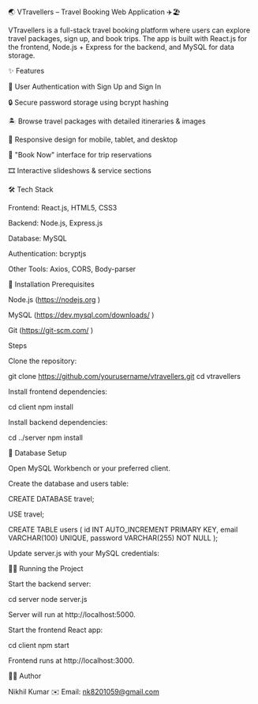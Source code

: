 🌏 VTravellers – Travel Booking Web Application ✈️🏖️

VTravellers is a full-stack travel booking platform where users can explore travel packages, sign up, and book trips. The app is built with React.js for the frontend, Node.js + Express for the backend, and MySQL for data storage.

✨ Features

📝 User Authentication with Sign Up and Sign In

🔒 Secure password storage using bcrypt hashing

🏝️ Browse travel packages with detailed itineraries & images

📱 Responsive design for mobile, tablet, and desktop

🎯 "Book Now" interface for trip reservations

🎞️ Interactive slideshows & service sections

🛠️ Tech Stack

Frontend: React.js, HTML5, CSS3

Backend: Node.js, Express.js

Database: MySQL

Authentication: bcryptjs

Other Tools: Axios, CORS, Body-parser

🚀 Installation
Prerequisites

Node.js (https://nodejs.org
)

MySQL (https://dev.mysql.com/downloads/
)

Git (https://git-scm.com/
)

Steps

Clone the repository:

git clone https://github.com/yourusername/vtravellers.git
cd vtravellers


Install frontend dependencies:

cd client
npm install


Install backend dependencies:

cd ../server
npm install

💾 Database Setup

Open MySQL Workbench or your preferred client.

Create the database and users table:

CREATE DATABASE travel;

USE travel;

CREATE TABLE users (
  id INT AUTO_INCREMENT PRIMARY KEY,
  email VARCHAR(100) UNIQUE,
  password VARCHAR(255) NOT NULL
);


Update server.js with your MySQL credentials:

🏃‍♂️ Running the Project

Start the backend server:

cd server
node server.js


Server will run at http://localhost:5000.

Start the frontend React app:

cd client
npm start


Frontend runs at http://localhost:3000.

🧑‍💻 Author

Nikhil Kumar
✉️ Email: nk8201059@gmail.com
